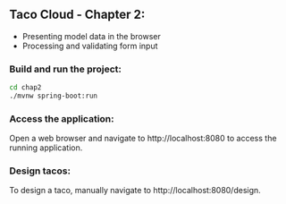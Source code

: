 ## Taco Cloud - Chapter 2: 
* Presenting model data in the browser
* Processing and validating form input

### Build and run the project:
```bash
cd chap2
./mvnw spring-boot:run
```
### Access the application:
Open a web browser and navigate to http://localhost:8080 to access the running application.

### Design tacos:
To design a taco, manually navigate to http://localhost:8080/design.

